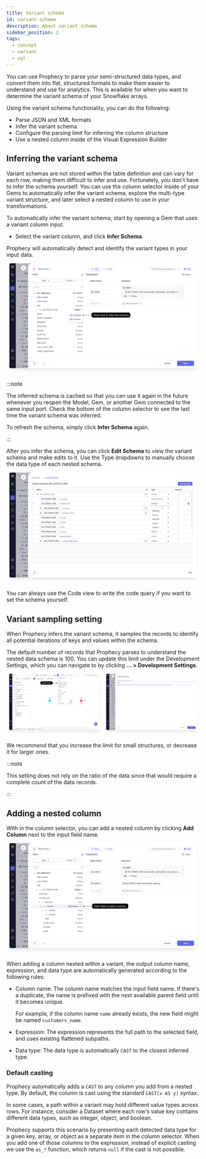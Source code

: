 ```yaml
---
title: Variant schema
id: variant-schema
description: About variant schema
sidebar_position: 2
tags:
  - concept
  - variant
  - sql
---
```


You can use Prophecy to parse your semi-structured data types, and convert them into flat, structured formats to make them easier to understand and use for analytics. This is available for when you want to determine the variant schema of your Snowflake arrays.

Using the variant schema functionality, you can do the following:

- Parse JSON and XML formats
- Infer the variant schema
- Configure the parsing limit for inferring the column structure
- Use a nested column inside of the Visual Expression Builder

## Inferring the variant schema

Variant schemas are not stored within the table definition and can vary for each row, making them difficult to infer and use. Fortunately, you don't have to infer the schema yourself. You can use the column selector inside of your Gems to automatically infer the variant schema, explore the multi-type variant structure, and later select a nested column to use in your transformations.

To automatically infer the variant schema, start by opening a Gem that uses a variant column input.

- Select the variant column, and click **Infer Schema**.

Prophecy will automatically detect and identify the variant types in your input data.

![Schema and column selector](img/variant-infer-schema.png)

:::note

The inferred schema is cached so that you can use it again in the future whenever you reopen the Model, Gem, or another Gem connected to the same input port. Check the bottom of the column selector to see the last time the variant schema was inferred.

To refresh the schema, simply click **Infer Schema** again.

:::

After you infer the schema, you can click **Edit Schema** to view the variant schema and make edits to it. Use the Type dropdowns to manually choose the data type of each nested schema.

![Edit schema view](img/variant-edit-schema.png)

You can always use the Code view to write the code query if you want to set the schema yourself.

## Variant sampling setting

When Prophecy infers the variant schema, it samples the records to identify all potential iterations of keys and values within the schema.

The default number of records that Prophecy parses to understand the nested data schema is 100. You can update this limit under the Development Settings, which you can navigate to by clicking **... > Development Settings**.

![Variant sampling setting](img/variant-sampling-setting.png)

We recommend that you increase the limit for small structures, or decrease it for larger ones.

:::note

This setting does not rely on the ratio of the data since that would require a complete count of the data records.

:::

## Adding a nested column

With in the column selector, you can add a nested column by clicking **Add Column** next to the input field name.

![Add column](img/variant-add-column.png)

When adding a column nested within a variant, the output column name, expression, and data type are automatically generated according to the following rules:

- Column name: The column name matches the input field name. If there's a duplicate, the name is prefixed with the next available parent field until it becomes unique.

  For example, if the column name `name` already exists, the new field might be named `customers_name`.

- Expression: The expression represents the full path to the selected field, and uses existing flattened subpaths.

- Data type: The data type is automatically `CAST` to the closest inferred type.

### Default casting

Prophecy automatically adds a `CAST` to any column you add from a nested type. By default, the column is cast using the standard `CAST(x AS y)` syntax.

In some cases, a path within a variant may hold different value types across rows. For instance, consider a Dataset where each row’s value key contains different data types, such as integer, object, and boolean.

Prophecy supports this scenario by presenting each detected data type for a given key, array, or object as a separate item in the column selector. When you add one of those columns to the expression, instead of explicit casting we use the `as_*` function, which returns `null` if the cast is not possible.
